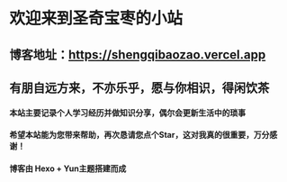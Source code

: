 # 欢迎来到圣奇宝枣的小站

## 博客地址：https://shengqibaozao.vercel.app

## 有朋自远方来，不亦乐乎，愿与你相识，得闲饮茶

#### 本站主要记录个人学习经历并做知识分享，偶尔会更新生活中的琐事

#### 希望本站能为您带来帮助，再次恳请您点个Star，这对我真的很重要，万分感谢！

#### 博客由 Hexo + Yun主题搭建而成
